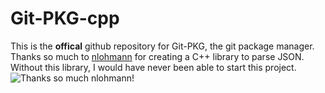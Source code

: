 # Git-PKG-cpp
This is the **offical** github repository for Git-PKG, the git package manager.
Thanks so much to [nlohmann](https://github.com/nlohmann) for creating a C++ library to parse JSON. Without this library, I would have never been able to start this project.![Thanks so much nlohmann!](http://s3.amazonaws.com/pix.iemoji.com/images/emoji/apple/ios-12/256/thumbs-up.png)
